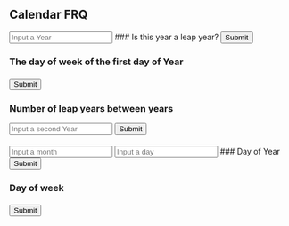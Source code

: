 ## Calendar FRQ

<script>

function getYear(){
    let inputYear = document.getElementById("inputYear").value;
    return inputYear;
}

function getMonth(){
    let inputMonth = document.getElementById("inputMonth").value;
    return inputMonth;
}

function getDay(){
    let inputDay = document.getElementById("inputDay").value;
    return inputDay;
}

function getYear2(){
    let inputYear2 = document.getElementById("inputYear2").value;
    return inputYear2;
}

function isLeapYear(yearparam) {
    
    result = document.getElementById("isLeapYearResult");

    // Fetch data from API
    fetch('https://serafina.tk/api/calendar/isLeapYear/' + yearparam)
    .then(response => response.json())
    .then(data => {

        console.log(data);

        result.innerHTML = "Is " + yearparam + " a leap year: " + data.isLeapYear;

    })
}

function firstDayOfYear(yearparam) {

    result = document.getElementById("theFirstDayOfYear");
    fetch('https://serafina.tk/api/calendar/firstDayOfYear/' + yearparam)
    .then(response => response.json())
    .then(data => {
        
        console.log(data);

        result.innerHTML = "The first day of the year: " + yearparam + "was this day of the week: " + data.firstDayOfYear;
    })
}

function dayOfYear(monthparam, dayparam, yearparam) {
    
    result = document.getElementById("dayOfYear");
    valueParam = monthparam + '/' + dayparam + '/' + yearparam;
    // Fetch data from API
    fetch('https://serafina.tk/api/calendar/dayOfYear/' + valueParam)
    .then(response => response.json())
    .then(data => {

        console.log(data);

        result.innerHTML = "What day of the year is the date " + monthparam+ dayparam+ yearparam  + data.dayOfYear;

    })
}

function numberOfLeapYears(yearparam, year2param) {
    
    result = document.getElementById("numberOfLeapYears");

    // Fetch data from API
    fetch('https://serafina.tk/api/calendar/numberOfLeapYears/' + yearparam+ '/' +year2param)
    .then(response => response.json())
    .then(data => {

        console.log(data);

        result.innerHTML = "How many leap years are between " + yearparam + " and " +year2param +"? " +data.numberOfLeapYears;

    })
}


function dayOfWeek(monthparam,dayparam, yearparam) {
    
    result = document.getElementById("dayOfWeek");
    valueParam = monthparam + '/' + dayparam + '/' + yearparam;
    
    // Fetch data from API
    fetch('https://serafina.tk/api/calendar/dayOfWeek/' +valueParam)
    .then(response => response.json())
    .then(data => {

        console.log(data);

        result.innerHTML = "What day of the week is the date " + monthparam+ dayparam+ yearparam  +data.dayOfWeek;

    })
}
</script>

<input id="inputYear" placeholder="Input a Year">
### Is this year a leap year?
<button onclick="isLeapYear(getYear())">Submit</button>
<p id="isLeapYearResult"></p>

### The day of week of the first day of Year 
<button onclick="firstDayOfYear(getYear())">Submit</button>
<p id="theFirstDayOfYear"></p>

### Number of leap years between years
<input id="inputYear2" placeholder="Input a second Year">
<button onclick="numberOfLeapYears(getYear(),getYear2())">Submit</button>
<p id="numberOfLeapYears"></p>

<input id="inputMonth" placeholder="Input a month">
<input id="inputDay" placeholder="Input a day">
### Day of Year
<button onclick="dayOfYear(getMonth(),getDay(), getYear())">Submit</button>
<p id="dayOfYear"></p>


### Day of week
<button onclick="dayOfWeek(getMonth(),getDay(), getYear())">Submit</button>
<p id="dayOfWeek"></p>

<style> 


p {
  font-size: 20px;
  color: white;
}
</style>
